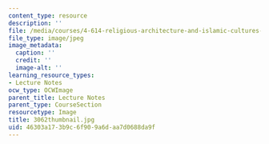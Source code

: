 ```yaml
---
content_type: resource
description: ''
file: /media/courses/4-614-religious-architecture-and-islamic-cultures-fall-2002/46303a173b9c6f909a6daa7d0688da9f_3062thumbnail.jpg
file_type: image/jpeg
image_metadata:
  caption: ''
  credit: ''
  image-alt: ''
learning_resource_types:
- Lecture Notes
ocw_type: OCWImage
parent_title: Lecture Notes
parent_type: CourseSection
resourcetype: Image
title: 3062thumbnail.jpg
uid: 46303a17-3b9c-6f90-9a6d-aa7d0688da9f
---
```

